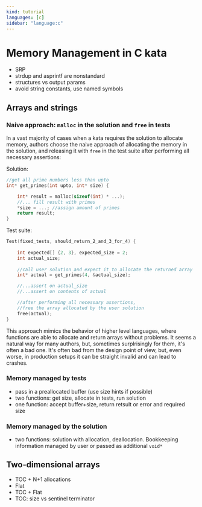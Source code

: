 ```yaml
---
kind: tutorial
languages: [c]
sidebar: "language:c"
---
```


# Memory Management in C kata

- SRP
- strdup and asprintf are nonstandard
- structures vs output params
- avoid string constants, use named symbols

## Arrays and strings


### Naive approach: `malloc` in the solution and `free` in tests

In a vast majority of cases when a kata requires the solution to allocate memory, authors choose the naive approach of allocating the memory in the solution, and releasing it with `free` in the test suite after performing all necessary assertions:

Solution:

```c
//get all prime numbers less than upto
int* get_primes(int upto, int* size) {

    int* result = malloc(sizeof(int) * ...);
    //... fill result with primes
    *size = ...; //assign amount of primes
    return result;
}
```

Test suite:

```c
Test(fixed_tests, should_return_2_and_3_for_4) {
    
    int expected[] {2, 3}, expected_size = 2;
    int actual_size;
    
    //call user solution and expect it to allocate the returned array
    int* actual = get_primes(4, &actual_size);

    //...assert on actual_size
    //...assert on contents of actual

    //after performing all necessary assertions,
    //free the array allocated by the user solution
    free(actual);
}
```

This approach mimics the behavior of higher level languages, where functions are able to allocate and return arrays without problems. It seems a natural way for many authors, but, sometimes surplrisingly for them, it's often a bad one. It's often bad from the design point of view, but, even worse, in production setups it can be straight invalid and can lead to crashes.


### Memory managed by tests

- pass in a preallocated buffer (use size hints if possible)
- two functions: get size, allocate in tests, run solution
- one function: accept buffer+size, return retsult or error and required size


### Memory managed by the solution

- two functions: solution with allocation, deallocation. Bookkeeping information managed by user or passed as additional `void*`


## Two-dimensional arrays

- TOC + N+1 allocations
- Flat
- TOC + Flat
- TOC: size vs sentinel terminator



